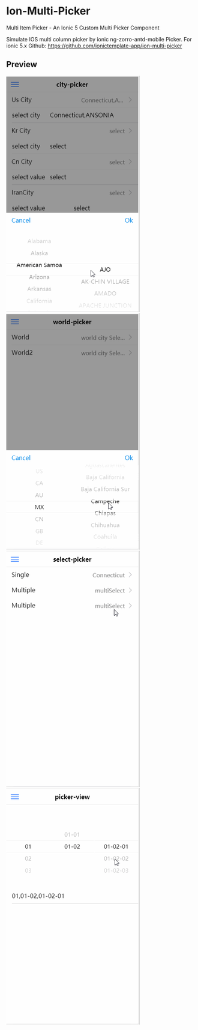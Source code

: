 # Ion-Multi-Picker
Multi Item Picker - An Ionic 5 Custom Multi Picker Component

Simulate IOS multi column picker by ionic ng-zorro-antd-mobile Picker.
For ionic 5.x
Github: https://github.com/ionictemplate-app/ion-multi-picker


## Preview
![City Picker](https://github.com/ionictemplate-app/ion-multi-picker/blob/master/src/assets/images/demo/picker1.gif?raw=true)
![World Picker](https://github.com/ionictemplate-app/ion-multi-picker/blob/master/src/assets/images/demo/picker2.gif?raw=true)
![Select Picker](https://github.com/ionictemplate-app/ion-multi-picker/blob/master/src/assets/images/demo/picker3.gif?raw=true)
![Picker View](https://github.com/ionictemplate-app/ion-multi-picker/blob/master/src/assets/images/demo/picker4.gif?raw=true)
